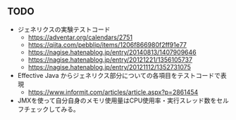 ## TODO

- ジェネリクスの実験テストコード
  - https://adventar.org/calendars/2751
  - https://qiita.com/pebblip/items/1206f866980f2ff91e77
  - https://nagise.hatenablog.jp/entry/20140813/1407909646
  - https://nagise.hatenablog.jp/entry/20121221/1356105737
  - https://nagise.hatenablog.jp/entry/20121112/1352731075
- Effective Java からジェネリクス部分についての各項目をテストコードで表現
  - https://www.informit.com/articles/article.aspx?p=2861454
- JMXを使って自分自身のメモリ使用量はCPU使用率・実行スレッド数をセルフチェックしてみる。

